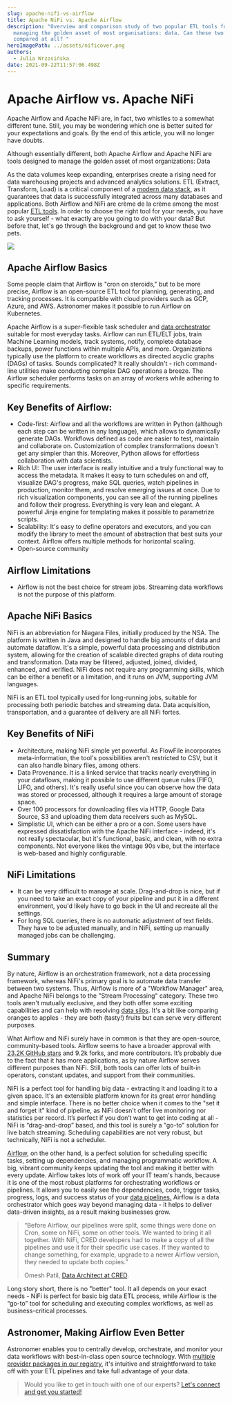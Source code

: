 ```yaml
---
slug: apache-nifi-vs-airflow
title: Apache NiFi vs. Apache Airflow
description: "Overview and comparison study of two popular ETL tools for
  managing the golden asset of most organisations: data. Can these two be
  compared at all? "
heroImagePath: ../assets/nificover.png
authors:
  - Julia Wrzosińska
date: 2021-09-22T11:57:06.498Z
---
```

# Apache Airflow vs. Apache NiFi

Apache Airflow and Apache NiFi are, in fact, two whistles to a somewhat different tune. Still, you may be wondering which one is better suited for your expectations and goals. By the end of this article, you will no longer have doubts. 

Although essentially different, both Apache Airflow and Apache NiFi are tools designed to manage the golden asset of most organizations: Data

As the data volumes keep expanding, enterprises create a rising need for data warehousing projects and advanced analytics solutions. ETL (Extract, Transform, Load) is a critical component of a [modern data stack](https://www.astronomer.io/blog/build-a-modern-data-stack), as it guarantees that data is successfully integrated across many databases and applications. Both Airflow and NiFi are crème de la crème among the most popular [ETL tools](https://www.astronomer.io/blog/build-an-etl-process). In order to choose the right tool for your needs, you have to ask yourself - what exactly are you going to do with your data? But before that, let's go through the background and get to know these two pets.

![](https://lh6.googleusercontent.com/mp2gR5WMl6E4-dB5YnOQQPzbdhqctnqnLHMmwxMXF31Wv3RH753TGsisGiKphMz0PC7yJD8K8NuQwuIgltDI2XodfODeOymFNcOBbVLaXyEgvFfPrb7FS2xLXLIEP_D2QP6uOcO2=s0)

## Apache Airflow Basics

Some people claim that Airflow is "cron on steroids," but to be more precise, Airflow is an open-source ETL tool for planning, generating, and tracking processes. It is compatible with cloud providers such as GCP, Azure, and AWS. Astronomer makes it possible to run Airflow on Kubernetes. 

Apache Airflow is a super-flexible task scheduler and [data orchestrator](https://www.astronomer.io/blog/what-is-data-orchestration) suitable for most everyday tasks. Airflow can run ETL/ELT jobs, train Machine Learning models, track systems, notify, complete database backups, power functions within multiple APIs, and more. Organizations typically use the platform to create workflows as directed acyclic graphs (DAGs) of tasks. Sounds complicated? It really shouldn't - rich command-line utilities make conducting complex DAG operations a breeze. The Airflow scheduler performs tasks on an array of workers while adhering to specific requirements. 

## Key Benefits of Airflow:

* Code-first: Airflow and all the workflows are written in Python (although each step can be written in any language), which allows to dynamically generate DAGs. Workflows defined as code are easier to test, maintain and collaborate on. Customization of complex transformations doesn't get any simpler than this. Moreover, Python allows for effortless collaboration with data scientists.
* Rich UI: The user interface is really intuitive and a truly functional way to access the metadata. It makes it easy to turn schedules on and off, visualize DAG's progress, make SQL queries, watch pipelines in production, monitor them, and resolve emerging issues at once. Due to rich visualization components, you can see all of the running pipelines and follow their progress. Everything is very lean and elegant. A powerful Jinja engine for templating makes it possible to parametrize scripts. 
* Scalability: It's easy to define operators and executors, and you can modify the library to meet the amount of abstraction that best suits your context. Airflow offers multiple methods for horizontal scaling. 
* Open-source community

## Airflow Limitations

* Airflow is not the best choice for stream jobs. Streaming data workflows is not the purpose of this platform.

## Apache NiFi Basics

NiFi is an abbreviation for Niagara Files, initially produced by the NSA. The platform is written in Java and designed to handle big amounts of data and automate dataflow. It's a simple, powerful data processing and distribution system, allowing for the creation of scalable directed graphs of data routing and transformation. Data may be filtered, adjusted, joined, divided, enhanced, and verified. NiFi does not require any programming skills, which can be either a benefit or a limitation, and it runs on JVM, supporting JVM languages.

NiFi is an ETL tool typically used for long-running jobs, suitable for processing both periodic batches and streaming data. Data acquisition, transportation, and a guarantee of delivery are all NiFi fortes. 

## Key Benefits of NiFi

* Architecture, making NiFi simple yet powerful. As FlowFile incorporates meta-information, the tool's possibilities aren't restricted to CSV, but it can also handle binary files, among others.
* Data Provenance. It is a linked service that tracks nearly everything in your dataflows, making it possible to use different queue rules (FIFO, LIFO, and others). It's really useful since you can observe how the data was stored or processed, although it requires a large amount of storage space.
* Over 100 processors for downloading files via HTTP, Google Data Source, S3 and uploading them data receivers such as MySQL.
* Simplistic UI, which can be either a pro or a con. Some users have expressed dissatisfaction with the Apache NiFi interface - indeed, it's not really spectacular, but it's functional, basic, and clean, with no extra components. Not everyone likes the vintage 90s vibe, but the interface is web-based and highly configurable.

## NiFi Limitations

* It can be very difficult to manage at scale. Drag-and-drop is nice, but if you need to take an exact copy of your pipeline and put it in a different environment, you'd likely have to go back in the UI and recreate all the settings.
* For long SQL queries, there is no automatic adjustment of text fields. They have to be adjusted manually, and in NiFi, setting up manually managed jobs can be challenging. 

## Summary

By nature, Airflow is an orchestration framework, not a data processing framework, whereas NiFi's primary goal is to automate data transfer between two systems. Thus, Airflow is more of a "Workflow Manager" area, and Apache NiFi belongs to the "Stream Processing" category. These two tools aren't mutually exclusive, and they both offer some exciting capabilities and can help with resolving [data silos](https://www.astronomer.io/blog/data-silos-what-are-they-how-to-fix-them). It's a bit like comparing oranges to apples - they are both (tasty!) fruits but can serve very different purposes.

What Airflow and NiFi surely have in common is that they are open-source, community-based tools. Airflow seems to have a broader approval with [23.2K GitHub stars](https://github.com/apache/airflow) and 9.2k forks, and more contributors. It’s probably due to the fact that it has more applications, as by nature Airflow serves different purposes than NiFi. Still, both tools can offer lots of built-in operators, constant updates, and support from their communities.

NiFi is a perfect tool for handling big data - extracting it and loading it to a given space. It's an extensible platform known for its great error handling and simple interface. There is no better choice when it comes to the "set it and forget it" kind of pipeline, as NiFi doesn't offer live monitoring nor statistics per record. It’s perfect if you don’t want to get into coding at all - NiFi is “drag-and-drop” based, and this tool is surely a "go-to" solution for live batch streaming. Scheduling capabilities are not very robust, but technically, NiFi is not a scheduler.

[Airflow](https://www.astronomer.io/blog/why-airflow), on the other hand, is a perfect solution for scheduling specific tasks, setting up dependencies, and managing programmatic workflow. A big, vibrant community keeps updating the tool and making it better with every update. Airflow takes lots of work off your IT team's hands, because it is one of the most robust platforms for orchestrating workflows or pipelines. It allows you to easily see the dependencies, code, trigger tasks, progress, logs, and success status of your [data pipelines.](https://www.astronomer.io/blog/data-pipeline) Airflow is a data orchestrator which goes way beyond managing data - it helps to deliver data-driven insights, as a result making businesses grow.

> “Before Airflow, our pipelines were split, some things were done on Cron, some on NiFi, some on other tools. We wanted to bring it all together. With NiFi, CRED developers had to make a copy of all the pipelines and use it for their specific use cases. If they wanted to change something, for example, upgrade to a newer Airflow version, they needed to update both copies.”
>
> Omesh Patil, [Data Architect at CRED](https://www.astronomer.io/blog/CRED-case-study).

Long story short, there is no "better" tool. It all depends on your exact needs - NiFi is perfect for basic big data ETL process, while Airflow is the “go-to” tool for scheduling and executing complex workflows, as well as business-critical processes. 

## Astronomer, Making Airflow Even Better

Astronomer enables you to centrally develop, orchestrate, and monitor your data workflows with best-in-class open source technology. With [multiple provider packages in our registry](https://registry.astronomer.io/providers/), it's intuitive and straightforward to take off with your ETL pipelines and take full advantage of your data. 

> Would you like to get in touch with one of our experts? [Let's connect and get you started!](https://www.astronomer.io/get-astronomer)
>
>